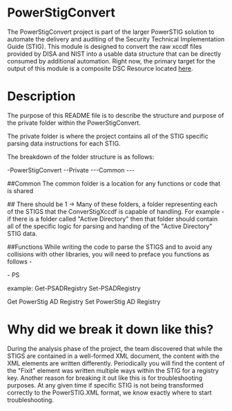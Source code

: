 # PowerStigConvert
The PowerStigConvert project is part of the larger PowerSTIG solution to automate the delivery and auditing of the Security Technical Implementation Guide (STIG). This module is designed to convert the raw xccdf files provided by DISA and NIST into a usable data structure that can be directly consumed by additional automation. Right now, the primary target for the output of this module is a composite DSC Resource located [here](https://dodsig.visualstudio.com/PowerSTIG).

# Description
The purpose of this README file is to describe the structure and purpose of the private folder within the PowerStigConvert.

The private folder is where the project contains all of the STIG specific parsing data instructions for each STIG.

The breakdown of the folder structure is as follows:

-PowerStigConvert
--Private
---Common
---<STIG Specific Folder>

##Common
The common folder is a location for any functions or code that is shared 

##<STIG Specific Folder>
There should be 1 -> Many of these folders, a folder representing each of the STIGS that the ConverStigXccdf is capable of handling.  For example - if there is a folder called "Active Directory" then that folder should contain all of the specific logic for parsing and handing of the "Active Directory" STIG data.

##Functions
While writing the code to parse the STIGS and to avoid any collisions with other libraries, you will need to preface you functions as follows -

<verb> - PS <stig abrev> <action>

example:
Get-PSADRegistry
Set-PSADRegistry

Get PowerStig AD Registry
Set PowerStig AD Registry

# Why did we break it down like this?
During the analysis phase of the project, the team discovered that while the STIGS are contained in a well-formed XML document, the content with the XML elements are written differently.  Periodically you will find the content of the "Fixit" element was written multiple ways within the STIG for a registry key. Another reason for breaking it out like this is for troubleshooting purposes.  At any given time if specific STIG is not being transformed correctly to the PowerSTIG.XML format, we know exactly where to start troubleshooting.


